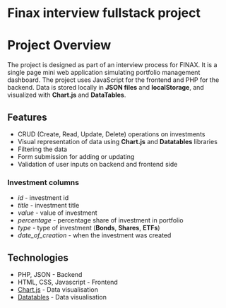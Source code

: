 # Finax interview fullstack project

# Project Overview

The project is designed as part of an 
interview process for FINAX. 
It is a single page mini web application
simulating portfolio management dashboard.
The project uses JavaScript for the frontend and PHP for the backend.
Data is stored locally in **JSON files** and **localStorage**,
and visualized with **Chart.js** and **DataTables**.

## Features

- CRUD (Create, Read, Update, Delete) operations on investments
- Visual representation of data using **Chart.js**
  and **Datatables** libraries
- Filtering the data
- Form submission for adding or updating
- Validation of user inputs on backend and frontend side

### Investment columns

- *id* - investment id
- *title* - investment title
- *value* - value of investment
- *percentage* - percentage share of investment in portfolio
- *type* - type of investment (**Bonds**, **Shares**, **ETFs**)
- *date_of_creation* - when the investment was created


## Technologies

- PHP, JSON - Backend
- HTML, CSS, Javascript - Frontend
- [Chart.js](https://www.chartjs.org/) - Data visualisation
- [Datatables](https://datatables.net/) - Data visualisation